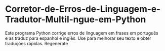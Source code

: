 # Corretor-de-Erros-de-Linguagem-e-Tradutor-Multil-ngue-em-Python
Este programa Python corrige erros de linguagem em frases em português e as traduz para espanhol e inglês. Use para melhorar seu texto e obter traduções rápidas.      Regenerate
